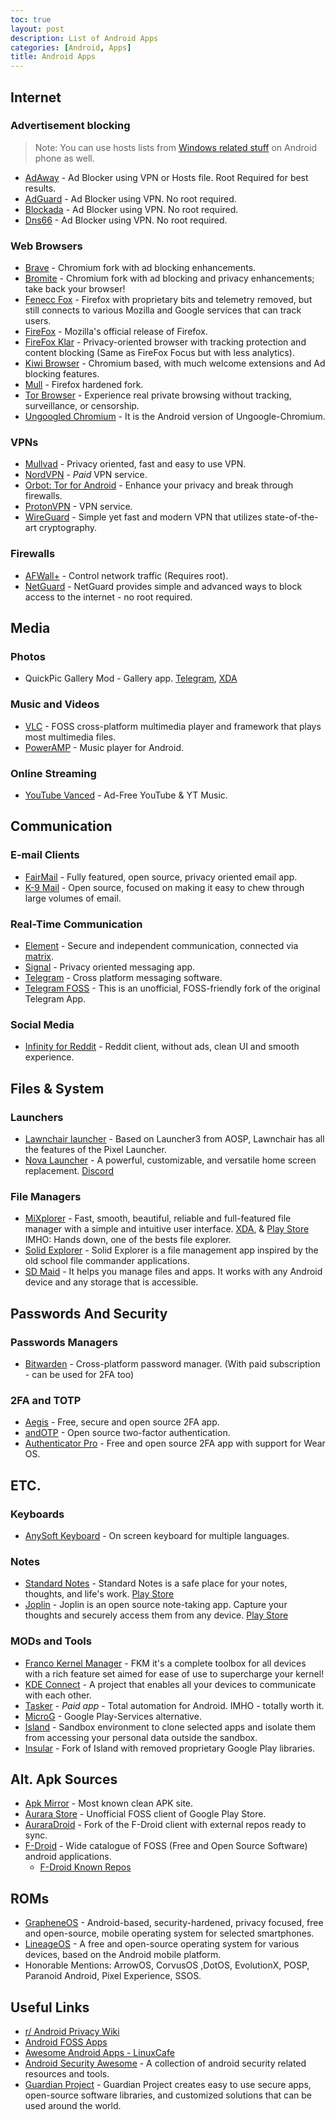 ```yaml
---
toc: true
layout: post
description: List of Android Apps
categories: [Android, Apps]
title: Android Apps
---
```


## Internet

### Advertisement blocking

> Note: You can use hosts lists from [Windows related stuff](/_posts/2022-02-21-Windows.md#hosts-lists) on Android phone as well.

- [AdAway](https://adaway.org) - Ad Blocker using VPN or Hosts file. Root Required for best results.
- [AdGuard](https://adguard.com/en/welcome.html) - Ad Blocker using VPN. No root required.
- [Blockada](https://blokada.org) - Ad Blocker using VPN. No root required.
- [Dns66](https://jak-linux.org/projects/dns66/) - Ad Blocker using VPN. No root required.

### Web Browsers

- [Brave](https://brave.com/) - Chromium fork with ad blocking enhancements.
- [Bromite](https://www.bromite.org) - Chromium fork with ad blocking and privacy enhancements; take back your browser!
- [Fenecc Fox](https://f-droid.org/en/packages/org.mozilla.fennec_fdroid) - Firefox with proprietary bits and telemetry removed, but still connects to
  various Mozilla and Google services that can track users.
- [FireFox](https://play.google.com/store/apps/details?id=org.mozilla.firefox) - Mozilla's official release of Firefox.
- [FireFox Klar](https://play.google.com/store/apps/details?id=org.mozilla.klar) - Privacy-oriented browser with tracking protection and content blocking (Same as FireFox Focus but with less analytics).
- [Kiwi Browser](https://kiwibrowser.com) - Chromium based, with much welcome extensions and Ad blocking features.
- [Mull](https://github.com/Divested-Mobile/mull-fenix) - Firefox hardened fork.
- [Tor Browser](https://guardianproject.info/apps/org.torproject.torbrowser) - Experience real private browsing without tracking, surveillance, or censorship.
- [Ungoogled Chromium](https://uc.droidware.info/) - It is the Android version of Ungoogle-Chromium.

### VPNs

- [Mullvad](https://mullvad.net/en/download/android/) - Privacy oriented, fast and easy to use VPN.
- [NordVPN](https://nordvpn.com/download/android/) - _Paid_ VPN service.
- [Orbot: Tor for Android](https://guardianproject.info/apps/org.torproject.android) - Enhance your privacy and break through firewalls.
- [ProtonVPN](https://protonapps.com) - VPN service.
- [WireGuard](https://www.wireguard.com/install/) - Simple yet fast and modern VPN that utilizes state-of-the-art cryptography.

### Firewalls

- [AFWall+](https://github.com/ukanth/afwall/) - Control network traffic (Requires root).
- [NetGuard](https://netguard.me) - NetGuard provides simple and advanced ways to block access to the internet - no root required.

## Media

### Photos

- QuickPic Gallery Mod - Gallery app. [Telegram](https://t.me/WSTchat), [XDA](https://forum.xda-developers.com/t/mod-app-gallery-quickpic-2021.3790425/#post-76519205)

### Music and Videos

- [VLC](https://www.videolan.org/vlc/download-android.html) - FOSS cross-platform multimedia player and framework that plays most multimedia files.
- [PowerAMP](https://play.google.com/store/apps/details?id=com.maxmpz.audioplayer) - Music player for Android.

### Online Streaming

- [YouTube Vanced](https://vancedapp.com) - Ad-Free YouTube & YT Music.

## Communication

### E-mail Clients

- [FairMail](https://email.faircode.eu) - Fully featured, open source, privacy oriented email app.
- [K-9 Mail](https://k9mail.app/download) - Open source, focused on making it easy to chew through large volumes of email.

### Real-Time Communication

- [Element](https://element.io/get-started#download) - Secure and independent communication, connected via [matrix](https://matrix.org/).
- [Signal](https://www.signal.org/download) - Privacy oriented messaging app.
- [Telegram](https://telegram.org) - Cross platform messaging software.
- [Telegram FOSS](https://github.com/Telegram-FOSS-Team/Telegram-FOSS) - This is an unofficial, FOSS-friendly fork of the original Telegram App.

### Social Media

- [Infinity for Reddit](https://github.com/Docile-Alligator/Infinity-For-Reddit) - Reddit client, without ads, clean UI and smooth experience.

## Files & System

### Launchers

- [Lawnchair launcher](https://lawnchair.app) - Based on Launcher3 from AOSP, Lawnchair has all the features of the Pixel Launcher.
- [Nova Launcher](https://novalauncher.com) - A powerful, customizable, and versatile home screen replacement. [Discord](https://discord.gg/novalauncher)

### File Managers

- [MiXplorer](https://mixplorer.com) - Fast, smooth, beautiful, reliable and full-featured file manager with a simple and intuitive user interface. [XDA](https://forum.xda-developers.com/t/app-2-2-mixplorer-v6-x-released-fully-featured-file-manager.1523691/#post-23109280), & [Play Store](https://play.google.com/store/apps/details?id=com.mixplorer.silver) IMHO: Hands down, one of the bests file explorer.
- [Solid Explorer](https://play.google.com/store/apps/details?id=pl.solidexplorer2) - Solid Explorer is a file management app inspired by the old school file commander applications.
- [SD Maid](https://sdmaid.darken.eu) - It helps you manage files and apps. It works with any Android device and any storage that is accessible.

## Passwords And Security

### Passwords Managers

- [Bitwarden](https://bitwarden.com/download/) - Cross-platform password manager. (With paid subscription - can be used for 2FA too)

### 2FA and TOTP

- [Aegis](https://getaegis.app/) - Free, secure and open source 2FA app.
- [andOTP](https://github.com/andOTP/andOTP) - Open source two-factor authentication.
- [Authenticator Pro](https://github.com/jamie-mh/AuthenticatorPro) - Free and open source 2FA app with support for Wear OS.

## ETC.

### Keyboards

- [AnySoft Keyboard](https://anysoftkeyboard.github.io/download) - On screen keyboard for multiple languages.

### Notes

- [Standard Notes](https://standardnotes.org) - Standard Notes is a safe place for your notes, thoughts, and life's work. [Play Store](https://play.google.com/store/apps/details?id=com.standardnotes)
- [Joplin](https://joplinapp.org/) - Joplin is an open source note-taking app. Capture your thoughts and securely access them from any device. [Play Store](https://play.google.com/store/apps/details?id=net.cozic.joplin)

### MODs and Tools

- [Franco Kernel Manager](https://play.google.com/store/apps/details?id=com.franco.kernel) - FKM it's a complete toolbox for all devices with a rich feature set aimed for ease of use to supercharge your kernel!
- [KDE Connect](https://kdeconnect.kde.org/download.html) - A project that enables all your devices to communicate with each other.
- [Tasker](https://tasker.joaoapps.com/download.html) - _Paid app_ - Total automation for Android. IMHO - totally worth it.
- [MicroG](https://microg.org/download.html) - Google Play-Services alternative.
- [Island](https://play.google.com/store/apps/details?id=com.oasisfeng.island) - Sandbox environment to clone selected apps and isolate them from accessing your personal data outside the sandbox.
- [Insular](https://gitlab.com/secure-system/Insular) - Fork of Island with removed proprietary Google Play libraries.

## Alt. Apk Sources

- [Apk Mirror](https://www.apkmirror.com) - Most known clean APK site.
- [Aurara Store](https://auroraoss.com/download/) - Unofficial FOSS client of Google Play Store.
- [AuraraDroid](https://gitlab.com/AuroraOSS/auroradroid) - Fork of the F-Droid client with external repos ready to sync.
- [F-Droid](https://f-droid.org) - Wide catalogue of FOSS (Free and Open Source Software) android applications.
  - [F-Droid Known Repos](https://f-droid.org/wiki/page/Known_Repositories)

## ROMs

- [GrapheneOS](https://grapheneos.org) - Android-based, security-hardened, privacy focused, free and open-source, mobile operating system for selected smartphones.
- [LineageOS](https://lineageos.org) - A free and open-source operating system for various devices, based on the Android mobile platform.
- Honorable Mentions: ArrowOS, CorvusOS ,DotOS, EvolutionX, POSP, Paranoid Android, Pixel Experience, SSOS.

## Useful Links

- [r/ Android Privacy Wiki](https://www.reddit.com/r/FREEMEDIAHECKYEAH/wiki/android#wiki_.25BA_android_privacy)
- [Android FOSS Apps](https://gitlab.com/Ashpex/android-FOSS-apps)
- [Awesome Android Apps - LinuxCafe](https://github.com/LinuxCafeFederation/awesome-android)
- [Android Security Awesome](https://github.com/ashishb/android-security-awesome) - A collection of android security related resources and tools.
- [Guardian Project](https://guardianproject.info/) - Guardian Project creates easy to use secure apps, open-source software libraries, and customized solutions that can be used around the world.
